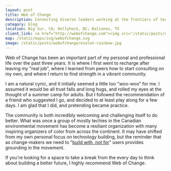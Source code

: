```yaml
---
layout: post
title: Web of Change
description: Connecting diverse leaders working at the frontiers of technology and social change.
category: blog
location: Big Sur, CA; Hollyhock, BC; Balcones, TX
client_link: <a href="http://webofchange.com"><img src="/static/posts/webofchange/webofchange.png" alt="Web of Change"></a>
map: /static/maps/svg/webofchange.svg
image: /static/posts/webofchange/esalen-rainbow.jpg
---
```


Web of Change has been an important part of my personal and professional life over the past three years. It is where I first went to recharge after leaving my "real job", where I learned from peers how to start consulting on my own, and where I return to find strength in a vibrant community.

I am a natural cynic, and it initially seemed a little too "woo-woo" for me. I assumed it would be all trust falls and long hugs, and rolled my eyes at the thought of a summer camp for adults. But I followed the recommendation of a friend who suggested I go, and decided to at least play along for a few days. I am glad that I did, and pretending became practice.

The community is both incredibly welcoming and challenging itself to do better. What was once a group of mostly techies in the Canadian environmental movement has become a resiliant organization with many inspiring organizers of color from across the continent. It may have shifted from my own personal focus on technology building, but the reminder that as change-makers we need to "[build with, not for](http://www.buildwith.org)" users provides grounding in the movement.

If you're looking for a space to take a break from the every day to think about building a better future, I highly recommend Web of Change.